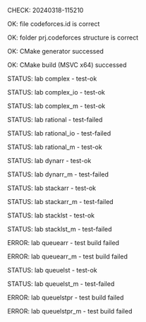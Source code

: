 CHECK: 20240318-115210
OK: file codeforces.id is correct
OK: folder prj.codeforces structure is correct
OK: CMake generator successed
OK: CMake build (MSVC x64) successed
STATUS: lab complex - test-ok
STATUS: lab complex_io - test-ok
STATUS: lab complex_m - test-ok
STATUS: lab rational - test-failed
STATUS: lab rational_io - test-failed
STATUS: lab rational_m - test-ok
STATUS: lab dynarr - test-ok
STATUS: lab dynarr_m - test-failed
STATUS: lab stackarr - test-ok
STATUS: lab stackarr_m - test-failed
STATUS: lab stacklst - test-ok
STATUS: lab stacklst_m - test-failed
ERROR: lab queuearr - test build failed
ERROR: lab queuearr_m - test build failed
STATUS: lab queuelst - test-ok
STATUS: lab queuelst_m - test-failed
ERROR: lab queuelstpr - test build failed
ERROR: lab queuelstpr_m - test build failed
